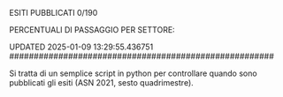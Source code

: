 ESITI PUBBLICATI 0/190 

PERCENTUALI DI PASSAGGIO PER SETTORE:

UPDATED 2025-01-09 13:29:55.436751
###################################################### 

Si tratta di un semplice script in python per controllare quando sono pubblicati gli esiti (ASN 2021, sesto quadrimestre).

